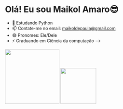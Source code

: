 <h1>Olá! Eu sou Maikol Amaro😎</h1>

- 🌱 Estudando Python
- 📫 Contate-me no email: maikoldepaula@gmail.com
- 😄 Pronomes: Ele/Dele
- ⚡ Graduando em Ciência da computação 
-->

<img height="180em" src="https://github-readme-stats.vercel.app/api?username=Maikol031&show_icons=true&theme=tokyonight"/>
<img height="118em" src="https://github-readme-stats.vercel.app/api/top-langs/?username=Maikol031&layout=compact&langs_count=16&theme=tokyonight"/>



